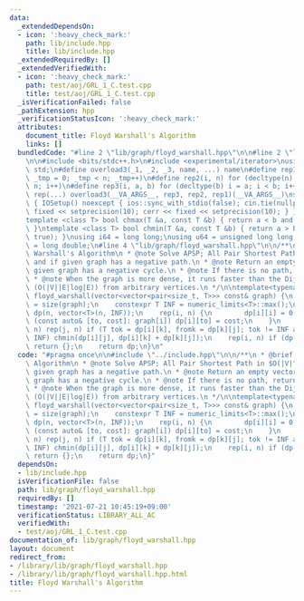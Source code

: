 ```yaml
---
data:
  _extendedDependsOn:
  - icon: ':heavy_check_mark:'
    path: lib/include.hpp
    title: lib/include.hpp
  _extendedRequiredBy: []
  _extendedVerifiedWith:
  - icon: ':heavy_check_mark:'
    path: test/aoj/GRL_1_C.test.cpp
    title: test/aoj/GRL_1_C.test.cpp
  _isVerificationFailed: false
  _pathExtension: hpp
  _verificationStatusIcon: ':heavy_check_mark:'
  attributes:
    document_title: Floyd Warshall's Algorithm
    links: []
  bundledCode: "#line 2 \"lib/graph/floyd_warshall.hpp\"\n\n#line 2 \"lib/include.hpp\"\
    \n\n#include <bits/stdc++.h>\n#include <experimental/iterator>\nusing namespace\
    \ std;\n#define overload3(_1, _2, _3, name, ...) name\n#define rep1(n) for (decltype(n)\
    \ _tmp = 0; _tmp < n; _tmp++)\n#define rep2(i, n) for (decltype(n) i = 0; i <\
    \ n; i++)\n#define rep3(i, a, b) for (decltype(b) i = a; i < b; i++)\n#define\
    \ rep(...) overload3(__VA_ARGS__, rep3, rep2, rep1)(__VA_ARGS__)\nstruct IOSetup\
    \ { IOSetup() noexcept { ios::sync_with_stdio(false); cin.tie(nullptr); cout <<\
    \ fixed << setprecision(10); cerr << fixed << setprecision(10); } } iosetup;\n\
    template <class T> bool chmax(T &a, const T &b) { return a < b and (a = b, true);\
    \ }\ntemplate <class T> bool chmin(T &a, const T &b) { return a > b and (a = b,\
    \ true); }\nusing i64 = long long;\nusing u64 = unsigned long long;\nusing f64\
    \ = long double;\n#line 4 \"lib/graph/floyd_warshall.hpp\"\n\n/**\n * @brief Floyd\
    \ Warshall's Algorithm\n * @note Solve APSP; All Pair Shortest Path in $O(|V|^3)$\
    \ and if given graph has a negative path.\n * @note Return an empty vector when\
    \ given graph has a negative cycle.\n * @note If there is no path, return std::numeric_limits<T>::max().\n\
    \ * @note When the graph is more dense, it runs faster than the Dijkstra's Algorithm\
    \ (O(|V||E|log|E)) from arbitrary vertices.\n */\n\ntemplate<typename T> vector<vector<T>>\
    \ floyd_warshall(vector<vector<pair<size_t, T>>> const& graph) {\n    size_t n\
    \ = size(graph);\n    constexpr T INF = numeric_limits<T>::max();\n    vector<vector<T>>\
    \ dp(n, vector<T>(n, INF));\n    rep(i, n) {\n        dp[i][i] = 0;\n        for\
    \ (const auto& [to, cost]: graph[i]) dp[i][to] = cost;\n    }\n    rep(k, n) rep(i,\
    \ n) rep(j, n) if (T tok = dp[i][k], fromk = dp[k][j]; tok != INF and fromk !=\
    \ INF) chmin(dp[i][j], dp[i][k] + dp[k][j]);\n    rep(i, n) if (dp[i][i] < 0)\
    \ return {};\n    return dp;\n}\n"
  code: "#pragma once\n\n#include \"../include.hpp\"\n\n/**\n * @brief Floyd Warshall's\
    \ Algorithm\n * @note Solve APSP; All Pair Shortest Path in $O(|V|^3)$ and if\
    \ given graph has a negative path.\n * @note Return an empty vector when given\
    \ graph has a negative cycle.\n * @note If there is no path, return std::numeric_limits<T>::max().\n\
    \ * @note When the graph is more dense, it runs faster than the Dijkstra's Algorithm\
    \ (O(|V||E|log|E)) from arbitrary vertices.\n */\n\ntemplate<typename T> vector<vector<T>>\
    \ floyd_warshall(vector<vector<pair<size_t, T>>> const& graph) {\n    size_t n\
    \ = size(graph);\n    constexpr T INF = numeric_limits<T>::max();\n    vector<vector<T>>\
    \ dp(n, vector<T>(n, INF));\n    rep(i, n) {\n        dp[i][i] = 0;\n        for\
    \ (const auto& [to, cost]: graph[i]) dp[i][to] = cost;\n    }\n    rep(k, n) rep(i,\
    \ n) rep(j, n) if (T tok = dp[i][k], fromk = dp[k][j]; tok != INF and fromk !=\
    \ INF) chmin(dp[i][j], dp[i][k] + dp[k][j]);\n    rep(i, n) if (dp[i][i] < 0)\
    \ return {};\n    return dp;\n}"
  dependsOn:
  - lib/include.hpp
  isVerificationFile: false
  path: lib/graph/floyd_warshall.hpp
  requiredBy: []
  timestamp: '2021-07-21 10:45:19+09:00'
  verificationStatus: LIBRARY_ALL_AC
  verifiedWith:
  - test/aoj/GRL_1_C.test.cpp
documentation_of: lib/graph/floyd_warshall.hpp
layout: document
redirect_from:
- /library/lib/graph/floyd_warshall.hpp
- /library/lib/graph/floyd_warshall.hpp.html
title: Floyd Warshall's Algorithm
---
```

